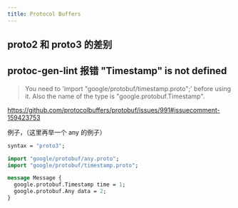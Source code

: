 ```yaml
---
title: Protocol Buffers
---
```



## proto2 和 proto3 的差别

## protoc-gen-lint 报错 "Timestamp" is not defined

> You need to 'import "google/protobuf/timestamp.proto";' before using it. Also the name of the type is "google.protobuf.Timestamp".

https://github.com/protocolbuffers/protobuf/issues/991#issuecomment-159423753

例子，（这里再举一个 any 的例子）

```proto
syntax = "proto3";

import "google/protobuf/any.proto";
import "google/protobuf/timestamp.proto";

message Message {
  google.protobuf.Timestamp time = 1;
  google.protobuf.Any data = 2;
}
```
